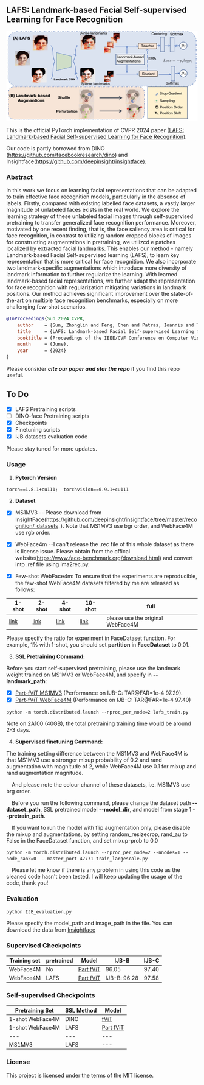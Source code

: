 ## **LAFS: Landmark-based Facial Self-supervised Learning for Face Recognition**

![LAFS](image/LAFS_img.jpg)
<!---
<p align="center">
    <img src="image/LAFS_aug_small_v3.pdf" alt="pdf" width="600"/>
</p> 
-->
<!--- 添加一下main图片，我没找到png版本的大图-->

This is the official PyTorch implementation of CVPR 2024 paper  ([LAFS: Landmark-based Facial Self-supervised Learning for Face Recognition](https://arxiv.org/abs/2403.08161)).

Our code is partly borrowed from DINO (https://github.com/facebookresearch/dino) and Insightface(https://github.com/deepinsight/insightface).

### Abstract
In this work we focus on learning facial representations that can be adapted to train effective face recognition models, particularly in the absence of labels. Firstly, compared with existing labelled face datasets, a vastly larger magnitude of unlabeled faces exists in the real world. We explore the learning strategy of these unlabeled facial images through self-supervised pretraining to transfer generalized face recognition performance. Moreover, motivated by one recent finding, that is, the face saliency area is critical for face recognition, in contrast to utilizing random cropped blocks of images for constructing augmentations in pretraining, we utilizcd e patches localized by extracted facial landmarks. This enables our method - namely Landmark-based Facial Self-supervised learning (LAFS), to learn key representation that is more critical for face recognition. We also incorporate two landmark-specific augmentations which introduce more diversity of landmark information to further regularize the learning. With learned landmark-based facial representations, we further adapt the representation for face recognition with regularization mitigating variations in landmark positions. Our method achieves significant improvement over the state-of-the-art on multiple face recognition benchmarks, especially on more challenging few-shot scenarios.

```bibtex
@InProceedings{Sun_2024_CVPR,
    author    = {Sun, Zhonglin and Feng, Chen and Patras, Ioannis and Tzimiropoulos, Georgios},
    title     = {LAFS: Landmark-based Facial Self-supervised Learning for Face Recognition},
    booktitle = {Proceedings of the IEEE/CVF Conference on Computer Vision and Pattern Recognition (CVPR)},
    month     = {June},
    year      = {2024}
}
```
Please consider ***cite our paper and star the repo*** if you find this repo useful.



## To Do

- [x] LAFS Pretraining scripts
- [ ] DINO-face Pretraining scripts
- [x] Checkpoints
- [x] Finetuning scripts
- [x] IJB datasets evaluation code

Please stay tuned for more updates.
### Usage
1. **Pytorch Version**
```
torch==1.8.1+cu111;  torchvision==0.9.1+cu111
```
2. **Dataset**

- [x] MS1MV3    -- Please download from InsightFace(https://github.com/deepinsight/insightface/tree/master/recognition/_datasets_). Note that MS1MV3 use bgr order, and WebFace4M use rgb order.
- [x] WebFace4m  --I can't release the .rec file of this whole dataset as there is license issue. Please obtain from the offical website(https://www.face-benchmark.org/download.html) and convert into .ref file using ima2rec.py.

- [x] Few-shot WebFace4m:  To ensure that the experiments are reproducible, the few-shot WebFace4M datasets filtered by me are released as follows:

|1-shot| 2-shot| 4-shot | 10-shot|full|
|---|---|---|---|---|
|[link](https://1drv.ms/u/c/7bd58491c54e4351/EWEv9Aw72klBpYfYLNJMII8BGvGuoIXeVV5OutzKbOn3dA?e=ofxekc) |[link](https://1drv.ms/u/c/7bd58491c54e4351/EeVKM5eAu2hJvXle4cxjLkABHwZEGjTAK4S3Lt7KfsFi8w?e=tKrcBE) |[link](https://1drv.ms/u/c/7bd58491c54e4351/ESDN7Xq-cdBAmTNcQokuoekB093IxDhjZ3WCMMkr6Gq3ZA?e=cHWVA3) | [link](https://1drv.ms/u/c/7bd58491c54e4351/ET0ml8yWbWlAptv5LgjNXfoBlX4ru7A4fpE6z7vH2eA-JA?e=4W52Is) |please use the original WebFace4M|

Please specify the ratio for experiment in FaceDataset function. For example, 1% with 1-shot, you should set **partition** in **FaceDataset** to 0.01.

3. **SSL Pretraining Command:**

Before you start self-supervised pretraining, please use the landmark weight trained on MS1MV3 or WebFace4M, and specify in **--landmark_path**:

- [x] [Part-fViT MS1MV3](https://drive.google.com/file/d/1ev-y0aOmt1mhQCCZwh3ef204ibszi1Rl/view?usp=sharing) (Performance on IJB-C: TAR@FAR=1e-4 97.29).
- [x] [Part-fViT WebFace4M](https://drive.google.com/file/d/16fsYE-j4v6dh7V-_aM0nnU9VdjjlZ1VX/view?usp=drive_link) (Performance on IJB-C: TAR@FAR=1e-4 97.40)

```
python -m torch.distributed.launch --nproc_per_node=2 lafs_train.py
```
Note on 2A100 (40GB), the total pretraining training time would be around 2-3 days. 

4. **Supervised finetuning Command:**

The training setting difference between the MS1MV3 and WebFace4M is that MS1MV3 use a stronger mixup probability of 0.2 and rand augmentation with magnitude of 2, while WebFace4M use 0.1 for mixup and rand augmentation magnitude. 

&emsp;And please note the colour channel of these datasets, i.e. MS1MV3 use brg order.

&emsp;Before you run the following command, please change the dataset path **--dataset_path**, SSL pretrained model **--model_dir**, and model from stage 1 **--pretrain_path**.

&emsp;If you want to run the model with flip augmentation only, please disable the mixup and augmentations, by setting random_resizecrop, rand_au to False in the FaceDataset function, and set mixup-prob to 0.0


```
python -m torch.distributed.launch --nproc_per_node=2 --nnodes=1 --node_rank=0  --master_port 47771 train_largescale.py
```


&emsp;Please let me know if there is any problem in using this code as the cleaned code hasn't been tested. I will keep updating the usage of the code, thank you!

### Evaluation
```
python IJB_evaluation.py
```
Please specify the model_path and image_path in the file. You can download the data from [Insightface](https://drive.google.com/file/d/1aC4zf2Bn0xCVH_ZtEuQipR2JvRb1bf8o/view?usp=sharing)
### Supervised Checkpoints
|Training set   | pretrained|Model  | IJB-B| IJB-C|
|---            | ---       | ---   | ---        |---|
|WebFace4M      | No        | [Part fViT](https://drive.google.com/file/d/16fsYE-j4v6dh7V-_aM0nnU9VdjjlZ1VX/view?usp=drive_link)      | 96.05| 97.40|
|WebFace4M      | LAFS      | [Part fViT](https://drive.google.com/file/d/1BUYm2Bcgp8ZRlBcwOZxiJtWiQAvK2Ujy/view?usp=drive_link)|   IJB-B: 96.28| 97.58|

### Self-supervised Checkpoints
|Pretraining Set   | SSL Method|Model  |
|---             | ---       | ---   |
|1-shot WebFace4M      | DINO        | [fViT](https://drive.google.com/file/d/19hbQYNnMvJ5enKlxOQnb5QSCefL6MTuA/view?usp=drive_link)      |
|1-shot WebFace4M      | LAFS      | [Part fViT](https://drive.google.com/file/d/1WykUT8MRBbc8Oc-WjQ_aya2ubfLPMgae/view?usp=drive_link)|   
|---             | ---      | ---   |
|MS1MV3          | LAFS      | ---   | 
### License
This project is licensed under the terms of the MIT license.
